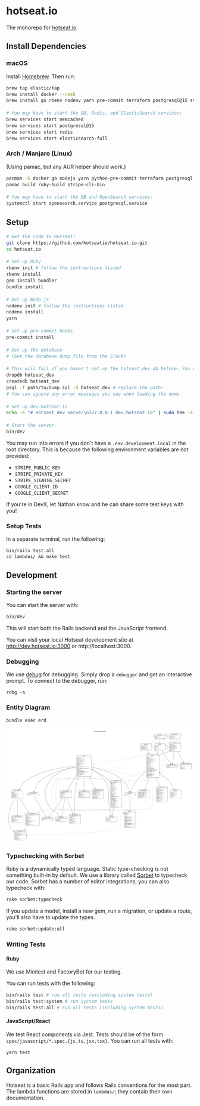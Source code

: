 # hotseat.io

The monorepo for [hotseat.io](https://hotseat.io).

## Install Dependencies

### macOS

Install [Homebrew](https://brew.sh/). Then run:

```sh
brew tap elastic/tap
brew install docker --cask
brew install go rbenv nodenv yarn pre-commit terraform postgresql@15 stripe/stripe-cli/stripe serverless graphviz elastic/tap/elasticsearch-full redis memcached

# You may have to start the DB, Redis, and ElasticSearch services:
brew services start memcached
brew services start postgresql@15
brew services start redis
brew services start elasticsearch-full
```

### Arch / Manjaro (Linux)

(Using pamac, but any AUR helper should work.)

```sh
pacman -S docker go nodejs yarn python-pre-commit terraform postgresql opensearch
pamac build ruby-build stripe-cli-bin

# You may have to start the DB and OpenSearch services:
systemctl start opensearch.service postgresql.service
```

## Setup

```sh
# Get the code to Hotseat!
git clone https://github.com/hotseatio/hotseat.io.git
cd hotseat.io

# Set up Ruby
rbenv init # follow the instructions listed
rbenv install
gem install bundler
bundle install

# Set up Node.js
nodenv init # follow the instructions listed
nodenv install
yarn

# Set up pre-commit hooks
pre-commit install

# Set up the database
# (Get the database dump file from the Slack)

# This will fail if you haven't set up the hotseat_dev db before. You can skip if so!
dropdb hotseat_dev
createdb hotseat_dev
psql -f path/to/dump.sql -d hotseat_dev # replace the path!
# You can ignore any error messages you see when loading the dump

# Set up dev.hotseat.io
echo -e "# Hotseat dev server\n127.0.0.1 dev.hotseat.io" | sudo tee -a /etc/hosts

# Start the server
bin/dev
```

You may run into errors if you don't have a `.env.development.local` in the root directory. This is because the following environment variables are not provided:

- `STRIPE_PUBLIC_KEY`
- `STRIPE_PRIVATE_KEY`
- `STRIPE_SIGNING_SECRET`
- `GOOGLE_CLIENT_ID`
- `GOOGLE_CLIENT_SECRET`

If you're in DevX, let Nathan know and he can share some test keys with you!

### Setup Tests

In a separate terminal, run the following:

```
bin/rails test:all
cd lambdas/ && make test
```

## Development

### Starting the server

You can start the server with:

```sh
bin/dev
```

This will start both the Rails backend and the JavaScript frontend.

You can visit your local Hotseat development site at http://dev.hotseat.io:3000 or http://localhost:3000.

### Debugging

We use [debug](https://github.com/ruby/debug) for debugging. Simply drop a `debugger` and get an interactive prompt. To connect to the debugger, run:

```
rdbg -a
```

### Entity Diagram

```
bundle exec erd
```

![](docs/entity-relationship-diagram.png)

### Typechecking with Sorbet

Ruby is a dynamically typed language. Static type-checking is not something built-in by default. We use a library called [Sorbet](https://sorbet.org) to typecheck our code. Sorbet has a number of editor integrations, you can also typecheck with:

```sh
rake sorbet:typecheck
```

If you update a model, install a new gem, run a migration, or update a route, you'll also have to update the types.

```sh
rake sorbet:update:all
```

### Writing Tests

#### Ruby

We use Minitest and FactoryBot for our testing.

You can run tests with the following:

```sh
bin/rails test # run all tests (excluding system tests)
bin/rails test:system # run system tests
bin/rails test:all # run all tests (including system tests)
```

#### JavaScript/React

We test React components via Jest. Tests should be of the form `spec/javascript/*.spec.{js,ts,jsx,tsx}`. You can run all tests with:

```
yarn test
```

## Organization

Hotseat is a basic Rails app and follows Rails conventions for the most part. The lambda functions are stored in `lambdas/`; they contain their own documentation.
